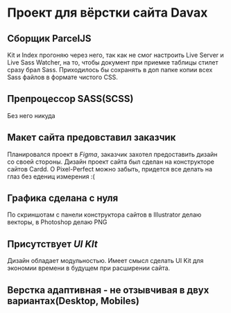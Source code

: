# Проект для вёрстки сайта Davax 

## Cборщик ParcelJS 
Kit и Index прогоняю через него, так как не смог настроить Live Server и Live Sass Watcher, на то, чтобы документ при приемке таблицы стилет сразу брал Sass.
Приходилось бы сохранять в доп папке копии всех Sass файлов в формате чистого CSS.

## Препроцессор SASS(SCSS)
Без него никуда

## Макет сайта предовставил заказчик
Планировался проект в _Figma_, заказчик захотел предоставить дизайн со своей стороны.
Дизайн проект сайта был сделан на конструкторе сайтов Cardd. О Pixel-Perfect можно забыть, придется все делать на глаз без едениц измерения :(

## Графика сделана с нуля
По скриншотам с панели конструктора сайтов в Illustrator делаю векторы, в Photoshop делаю PNG

## Присутствует _UI KIt_
Дизайн обладает модульностью. Имеет смысл сделать UI Kit для экономии времени в будущем при расширении сайта.

## Верстка адаптивная - не отзывчивая в двух вариантах(Desktop, Mobiles)
